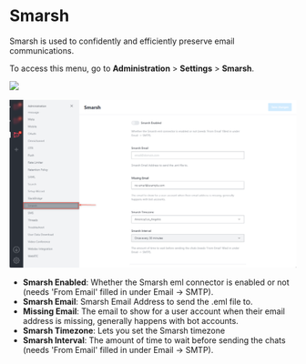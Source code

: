 # Smarsh

Smarsh is used to confidently and efficiently preserve email communications.

To access this menu, go to **Administration** > **Settings** > **Smarsh**.

![](<../../../.gitbook/assets/administration >)

![](<../../../.gitbook/assets/image (676).png>)

* **Smarsh Enabled**: Whether the Smarsh eml connector is enabled or not (needs 'From Email' filled in under Email -> SMTP).
* **Smarsh Email**: Smarsh Email Address to send the .eml file to.
* **Missing Email**: The email to show for a user account when their email address is missing, generally happens with bot accounts.
* **Smarsh Timezone**: Lets you set the Smarsh timezone
* **Smarsh Interval**: The amount of time to wait before sending the chats (needs 'From Email' filled in under Email -> SMTP).
